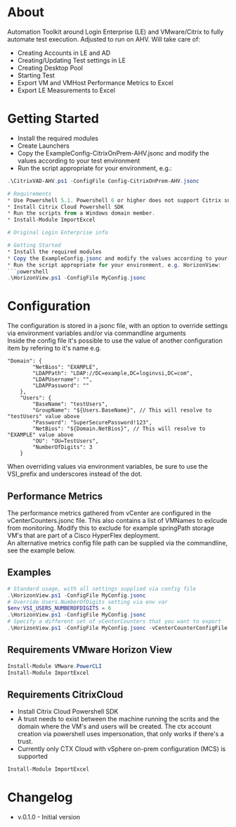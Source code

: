 # About
Automation Toolkit around Login Enterprise (LE) and VMware/Citrix to fully automate test execution.
Adjusted to run on AHV.
Will take care of:
* Creating Accounts in LE and AD
* Creating/Updating Test settings in LE
* Creating Desktop Pool
* Starting Test
* Export VM and VMHost Performance Metrics to Excel
* Export LE Measurements to Excel

# Getting Started
* Install the required modules
* Create Launchers
* Copy the ExampleConfig-CitrixOnPrem-AHV.jsonc and modify the values according to your test environment
* Run the script appropriate for your environment, e.g.:
```powershell
.\CitrixVAD-AHV.ps1 -ConfigFile Config-CitrixOnPrem-AHV.jsonc

# Requirements
* Use Powershell 5.1. Powershell 6 or higher does not support Citrix snappins
* Install Citrix Cloud Powershell SDK
* Run the scripts from a Windows domain member.
* Install-Module ImportExcel

# Original Login Enterprise info

# Getting Started
* Install the required modules
* Copy the ExampleConfig.jsonc and modify the values according to your test environment
* Run the script appropriate for your environment, e.g. HorizonView:
```powershell
.\HorizonView.ps1 -ConfigFile MyConfig.jsonc
```
# Configuration
The configuration is stored in a jsonc file, with an option to override settings via environment variables and/or via commandline arguments  
Inside the config file it's possible to use the value of another configuration item by refering to it's name
e.g.
```jsonc
"Domain": {
        "NetBios": "EXAMPLE",
        "LDAPPath": "LDAP://DC=example,DC=loginvsi,DC=com",
        "LDAPUsername": "",
        "LDAPPassword": ""
    },
    "Users": {
        "BaseName": "testUsers",
        "GroupName": "${Users.BaseName}", // This will resolve to "testUsers" value above
        "Password": "SuperSecurePassword!123",
        "NetBios": "${Domain.NetBios}", // This will resolve to "EXAMPLE" value above
        "OU": "OU=TestUsers",
        "NumberOfDigits": 3
    }
```
When overriding values via environment variables, be sure to use the VSI_prefix and underscores instead of the dot.
## Performance Metrics
The performance metrics gathered from vCenter are configured in the vCenterCounters.jsonc file. This also contains a list of VMNames to exlcude from monitoring. Modify this to exclude for example springPath storage VM's that are part of a Cisco HyperFlex deployment.  
An alternative metrics config file path can be supplied via the commandline, see the example below.
## Examples
```powershell
# Standard usage, with all settings supplied via config file
.\HorizonView.ps1 -ConfigFile MyConfig.jsonc
# Override Users.NumberOfDigits setting via env var
$env:VSI_USERS_NUMBEROFDIGITS = 6
.\HorizonView.ps1 -ConfigFile MyConfig.jsonc
# Specify a different set of vCenterCounters that you want to export
.\HorizonView.ps1 -ConfigFile MyConfig.jsonc -vCenterCounterConfigFile MyvCenterCounterConfig.jsonc
```
## Requirements VMware Horizon View
```powershell 
Install-Module VMware.PowerCLI
Install-Module ImportExcel
```

## Requirements CitrixCloud
* Install Citrix Cloud Powershell SDK
* A trust needs to exist between the machine running the scrits and the domain where the VM's and users will be created. The ctx account creation via powershell uses impersonation, that only works if there's a trust.
* Currently only CTX Cloud with vSphere on-prem configuration (MCS) is supported
```powershell 
Install-Module ImportExcel
```

# Changelog
* v.0.1.0 - Initial version
